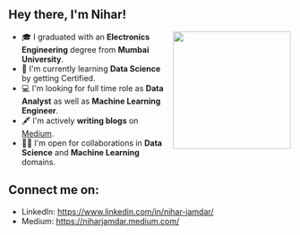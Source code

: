 ## Hey there, I'm Nihar!
<img align='right' src="https://s7.gifyu.com/images/WhatsApp-Image-2020-07-14-at-11.34.49-1.gif" width="210">

- 🎓 I graduated with an **Electronics Engineering** degree from **Mumbai University**.
- 🌱 I'm currently learning **Data Science** by getting Certified.
- 💻 I'm looking for full time role as **Data Analyst** as well as **Machine Learning Engineer**.
- 🖋️ I'm actively **writing blogs** on [Medium](https://niharjamdar.medium.com/).
- 🤝🏻 I'm open for collaborations in **Data Science** and **Machine Learning** domains.

## Connect me on:
- LinkedIn: https://www.linkedin.com/in/nihar-jamdar/
- Medium: https://niharjamdar.medium.com/

